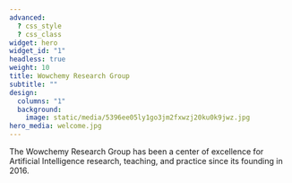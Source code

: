 ```yaml
---
advanced:
  ? css_style
  ? css_class
widget: hero
widget_id: "1"
headless: true
weight: 10
title: Wowchemy Research Group
subtitle: ""
design:
  columns: "1"
  background:
    image: static/media/5396ee05ly1go3jm2fxwzj20ku0k9jwz.jpg
hero_media: welcome.jpg
---
```


The Wowchemy Research Group has been a center of excellence for Artificial Intelligence research, teaching, and practice since its founding in 2016.
